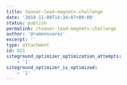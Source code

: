 ```yaml
---
title: teaser-lead-magnets-challenge
date: '2018-11-09T14:34:07+00:00'
status: publish
permalink: /teaser-lead-magnets-challenge
author: '@ramonsuarez'
excerpt: ''
type: attachment
id: 821
siteground_optimizer_optimization_attempts:
    - '1'
siteground_optimizer_is_optimized:
    - '1'
---
```

<!DOCTYPE html PUBLIC "-//W3C//DTD HTML 4.0 Transitional//EN" "http://www.w3.org/TR/REC-html40/loose.dtd">
<?xml encoding="UTF-8">
